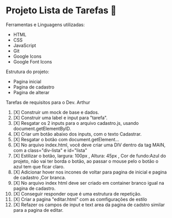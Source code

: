 # Projeto Lista de Tarefas 🚀️

Ferramentas e Linguagens utilizadas:

* HTML
* CSS
* JavaScript
* Git
* Google Icons
* Google Font Icons

Estrutura do projeto:

- Pagina inicial
- Pagina de cadastro
- Pagina de alterar

Tarefas de requisitos para o Dev. Arthur

1. [X]  Construir um mock de base e dados.
2. [X]  Construir uma label e input para "tarefa".
3. [X]  Resgatar os 2 inputs para o arquivo cadastro.js, usando document.getElementByID.
4. [X]  Criar um botão abaixo dos inputs, com o texto Cadastrar.
5. [X]  Resgatar o botão com document.getElement...
6. [X]  No arquivo index.html, você deve criar uma DIV dentro da tag MAIN, com a class="div-lista" e id="lista"
7. [X]  Estilizar o botão, largura: 100px , Altura: 45px , Cor de fundo:Azul do projeto, não vai ter borda o botão, ao passar o mouse pelo o botão o azul tem que ficar claro.
8. [X]  Adicionar hover nos incones de voltar para pagina de inicial e pagina de cadastro ,Cor branca.
9. [X]  No arquivo index html deve ser criado em container branco igual na pagina de cadastro.
10. [X]  Conseguir responder oque é uma estrutura de repetição.
11. [X]  Criar a pagina "editar.html" com as comfigurações de estilo
12. [X]  Refazer os campos de input e text area da pagina de cadstro similar para a pagina de editar.
